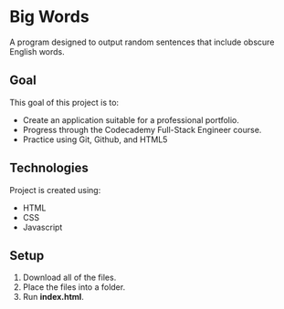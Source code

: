 # Big Words
A program designed to output random sentences that include obscure English words.

## Goal
This goal of this project is to:
+ Create an application suitable for a professional portfolio.
+ Progress through the Codecademy Full-Stack Engineer course.
+ Practice using Git, Github, and HTML5

## Technologies
Project is created using:
+ HTML
+ CSS
+ Javascript

## Setup
1. Download all of the files.
1. Place the files into a folder.
2. Run **index.html**.